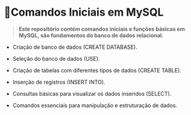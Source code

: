 # 📌Comandos Iniciais em MySQL

>**Este repositório contém comandos iniciais e funções básicas em MySQL, são fundamentos do banco de dados relacional.** 

- Criação de banco de dados (CREATE DATABASE).

- Seleção do banco de dados (USE).

- Criação de tabelas com diferentes tipos de dados (CREATE TABLE).

- Inserção de registros (INSERT INTO).

- Consultas básicas para visualizar os dados inseridos (SELECT).

- Comandos essenciais para manipulação e estruturação de dados.
